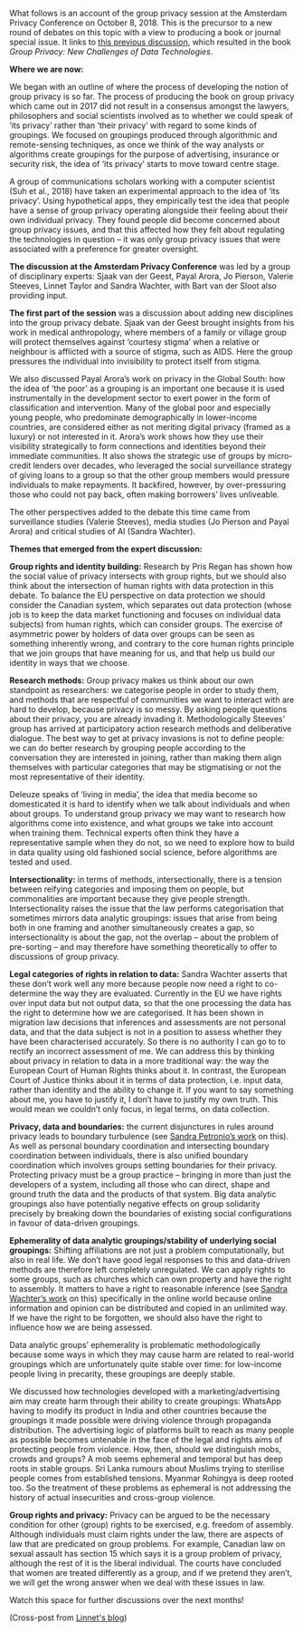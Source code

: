 What follows is an account of the group privacy session at the Amsterdam Privacy Conference on October 8, 2018. This is the precursor to a new round of debates on this topic with a view to producing a book or journal special issue. It links to [this previous discussion](https://linnettaylor.wordpress.com/2017/01/10/group-privacy-a-new-book-on-the-next-generation-of-privacy-problems), which resulted in the book _Group Privacy: New Challenges of Data Technologies_.

**Where we are now:**

We began with an outline of where the process of developing the notion of group privacy is so far. The process of producing the book on group privacy which came out in 2017 did not result in a consensus amongst the lawyers, philosophers and social scientists involved as to whether we could speak of ‘its privacy’ rather than ‘their privacy’ with regard to some kinds of groupings. We focused on groupings produced through algorithmic and remote-sensing techniques, as once we think of the way analysts or algorithms create groupings for the purpose of advertising, insurance or security risk, the idea of ‘its privacy’ starts to move toward centre stage.

A group of communications scholars working with a computer scientist (Suh et al., 2018) have taken an experimental approach to the idea of ‘its privacy’. Using hypothetical apps, they empirically test the idea that people have a sense of group privacy operating alongside their feeling about their own individual privacy. They found people did become concerned about group privacy issues, and that this affected how they felt about regulating the technologies in question – it was only group privacy issues that were associated with a preference for greater oversight.

**The discussion at the Amsterdam Privacy Conference** was led by a group of disciplinary experts: Sjaak van der Geest, Payal Arora, Jo Pierson, Valerie Steeves, Linnet Taylor and Sandra Wachter, with Bart van der Sloot also providing input.

**The first part of the session** was a discussion about adding new disciplines into the group privacy debate. Sjaak van der Geest brought insights from his work in medical anthropology, where members of a family or village group will protect themselves against ‘courtesy stigma’ when a relative or neighbour is afflicted with a source of stigma, such as AIDS. Here the group pressures the individual into invisibility to protect itself from stigma.

We also discussed Payal Arora’s work on privacy in the Global South: how the idea of ‘the poor’ as a grouping is an important one because it is used instrumentally in the development sector to exert power in the form of classification and intervention. Many of the global poor and especially young people, who predominate demographically in lower-income countries, are considered either as not meriting digital privacy (framed as a luxury) or not interested in it. Arora’s work shows how they use their visibility strategically to form connections and identities beyond their immediate communities. It also shows the strategic use of groups by micro-credit lenders over decades, who leveraged the social surveillance strategy of giving loans to a group so that the other group members would pressure individuals to make repayments. It backfired, however, by over-pressuring those who could not pay back, often making borrowers’ lives unliveable.

The other perspectives added to the debate this time came from surveillance studies (Valerie Steeves), media studies (Jo Pierson and Payal Arora) and critical studies of AI (Sandra Wachter).

**Themes that emerged from the expert discussion:**

**Group rights and identity building:** Research by Pris Regan has shown how the social value of privacy intersects with group rights, but we should also think about the intersection of human rights with data protection in this debate. To balance the EU perspective on data protection we should consider the Canadian system, which separates out data protection (whose job is to keep the data market functioning and focuses on individual data subjects) from human rights, which can consider groups. The exercise of asymmetric power by holders of data over groups can be seen as something inherently wrong, and contrary to the core human rights principle that we join groups that have meaning for us, and that help us build our identity in ways that we choose.

**Research methods:** Group privacy makes us think about our own standpoint as researchers: we categorise people in order to study them, and methods that are respectful of communities we want to interact with are hard to develop, because privacy is so messy. By asking people questions about their privacy, you are already invading it. Methodologically Steeves’ group has arrived at participatory action research methods and deliberative dialogue. The best way to get at privacy invasions is not to define people: we can do better research by grouping people according to the conversation they are interested in joining, rather than making them align themselves with particular categories that may be stigmatising or not the most representative of their identity.

Deleuze speaks of ‘living in media’, the idea that media become so domesticated it is hard to identify when we talk about individuals and when about groups. To understand group privacy we may want to research how algorithms come into existence, and what groups we take into account when training them. Technical experts often think they have a representative sample when they do not, so we need to explore how to build in data quality using old fashioned social science, before algorithms are tested and used.

**Intersectionality:** in terms of methods, intersectionally, there is a tension between reifying categories and imposing them on people, but commonalities are important because they give people strength. Intersectionality raises the issue that the law performs categorisation that sometimes mirrors data analytic groupings: issues that arise from being both in one framing and another simultaneously creates a gap, so intersectionality is about the gap, not the overlap – about the problem of pre-sorting – and may therefore have something theoretically to offer to discussions of group privacy.

**Legal categories of rights in relation to data:** Sandra Wachter asserts that these don’t work well any more because people now need a right to co-determine the way they are evaluated. Currently in the EU we have rights over input data but not output data, so that the one processing the data has the right to determine how we are categorised. It has been shown in migration law decisions that inferences and assessments are not personal data, and that the data subject is not in a position to assess whether they have been characterised accurately. So there is no authority I can go to to rectify an incorrect assessment of me. We can address this by thinking about privacy in relation to data in a more traditional way: the way the European Court of Human Rights thinks about it. In contrast, the European Court of Justice thinks about it in terms of data protection, i.e. input data, rather than identity and the ability to change it. If you want to say something about me, you have to justify it, I don’t have to justify my own truth. This would mean we couldn’t only focus, in legal terms, on data collection.

**Privacy, data and boundaries:** the current disjunctures in rules around privacy leads to boundary turbulence (see [Sandra Petronio’s work](https://books.google.nl/books?hl=en&lr=&id=8v89W_oJQ0wC) on this). As well as personal boundary coordination and intersecting boundary coordination between individuals, there is also unified boundary coordination which involves groups setting boundaries for their privacy. Protecting privacy must be a group practice – bringing in more than just the developers of a system, including all those who can direct, shape and ground truth the data and the products of that system. Big data analytic groupings also have potentially negative effects on group solidarity precisely by breaking down the boundaries of existing social configurations in favour of data-driven groupings.

**Ephemerality of data analytic groupings/stability of underlying social groupings:** Shifting affiliations are not just a problem computationally, but also in real life. We don’t have good legal responses to this and data-driven methods are therefore left completely unregulated. We can apply rights to some groups, such as churches which can own property and have the right to assembly. It matters to have a right to reasonable inference (see [Sandra Wachter’s work](https://papers.ssrn.com/sol3/papers.cfm?abstract_id=3248829) on this) specifically in the online world because online information and opinion can be distributed and copied in an unlimited way. If we have the right to be forgotten, we should also have the right to influence how we are being assessed.

Data analytic groups’ ephemerality is problematic methodologically because some ways in which they may cause harm are related to real-world groupings which are unfortunately quite stable over time: for low-income people living in precarity, these groupings are deeply stable.

We discussed how technologies developed with a marketing/advertising aim may create harm through their ability to create groupings: WhatsApp having to modify its product in India and other countries because the groupings it made possible were driving violence through propaganda distribution. The advertising logic of platforms built to reach as many people as possible becomes untenable in the face of the legal and rights aims of protecting people from violence. How, then, should we distinguish mobs, crowds and groups? A mob seems ephemeral and temporal but has deep roots in stable groups. Sri Lanka rumours about Muslims trying to sterilise people comes from established tensions. Myanmar Rohingya is deep rooted too. So the treatment of these problems as ephemeral is not addressing the history of actual insecurities and cross-group violence.

**Group rights and privacy:** Privacy can be argued to be the necessary condition for other (group) rights to be exercised, e.g. freedom of assembly. Although individuals must claim rights under the law, there are aspects of law that are predicated on group problems. For example, Canadian law on sexual assault has section 15 which says it is a group problem of privacy, although the rest of it is the liberal individual. The courts have concluded that women are treated differently as a group, and if we pretend they aren’t, we will get the wrong answer when we deal with these issues in law.

Watch this space for further discussions over the next months!

(Cross-post from [Linnet's blog](https://linnettaylor.wordpress.com/2018/10/10/group-privacy-taking-the-discussion-forward/))
